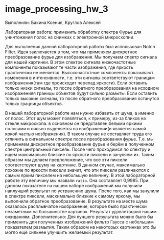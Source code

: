 # image_processing_hw_3

Выполнили: Бакина Ксения, Круглов Алексей

Лабораторная работа: применить обработку спектра Фурье для уничтожения полос на снимках с электронной микроскопии.

Для выполнения данной лабораторной работы был использован Notch Filter.
Идея заключается в том, что мы применяем дискретное преобразование фурье для изображения. Мы получаем спектр сигнала 
для нашей картинки. В этом спектре сигнала низкочастотные компоненты показывают те части изображения, где
яркость практически не меняется. Высокочастотные компоненты показывают изменения в интенсивности, т.е. эти сигналы
соответствуют границам изображения(там где происходит перепад яркости).
Если оставить только низки сигналы, то после обратного преобразования на исходном изображенияя границы объектов будут
сильно размыты. Если оставить только высокие сигналы, то после обратного преобразования останутся только грацницы 
объектов.

В нашей лабораторной работе нам нужно избавить от шума, а именно от полос. Этот шум может появляться, к примеру, из-за 
бликов на стекле микроскопа. в основном он представлен белыми яркими полосами и сильно выделяется на изображении(и
является самой яркой частью иозбражения). В таком случае не составляет труда его отличить в сигнальном спектре после
преобразования фурье. Т.е. мы применяем дискретное преобразование фурье и берём в полученном спектре центральный
пиксель. После чего проходимся по спектру и ищем максимально близкие по яркости пиксели и зануляем их. Таким образом
мы делаем предположение, что все эти пиксели соответствуют шуму на картинке. В данном случае, максимально похожие по
яркости пиксели значит, что эти пиксели различаются с самым ярким пикселем на небольшую величину. В этой лабораторной
работе эту величину мы назвали `ratio`. Она составляет 0,9985. При данном показателе на нашем наборе изображений
мы получили наилучший результат по устранению шума. После того, как мы занулили в спектре пиксели, маскимально близкие
к самому яркому, мы выполнили обратное преобразование. В результате на месте шума оказалось расплывчатое изображение,
которое было практически незаметным на большинстве картинок. Результат удовлетворил нашим ожиданиям. 
Дополнительно: Для лучшего результата можно было бы применить для полученных изображений фильтр Гаусса с небольшим
показателем размытия. Таким образом на некоторых картинках это бы могло ещё сильнее улучшить желаемый результат.   
